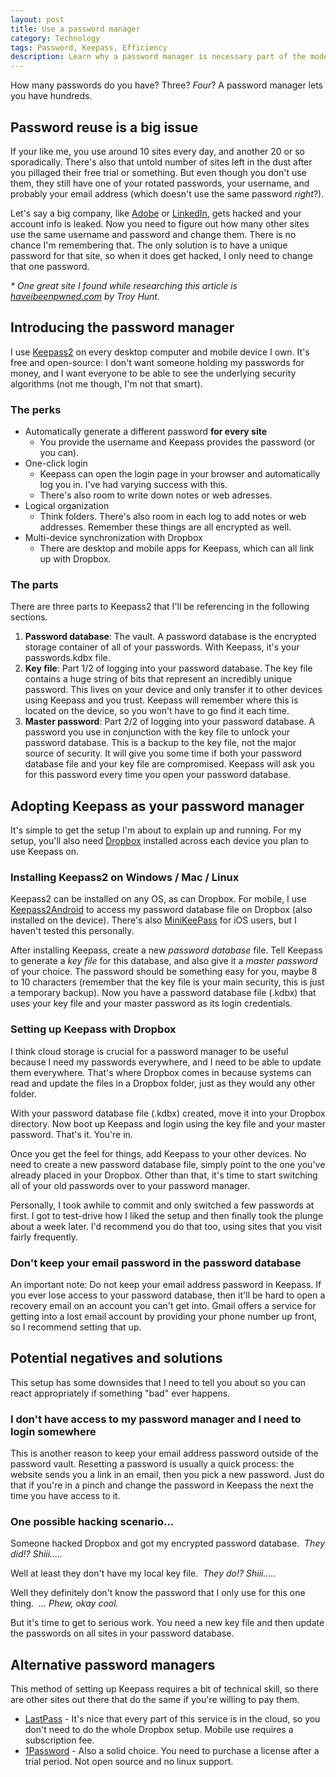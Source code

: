```yaml
---
layout: post
title: Use a password manager
category: Technology
tags: Password, Keepass, Efficiency
description: Learn why a password manager is necessary part of the modern web user's toolkit. Implement Keepass2 as your new anywhere-you-go password assistant.
---
```

How many passwords do you have? Three? _Four_? A password manager lets you have hundreds.


## Password reuse is a big issue

If your like me, you use around 10 sites every day, and another 20 or so sporadically. There's also that untold number of sites left in the dust after you pillaged their free trial or something. But even though you don't use them, they still have one of your rotated passwords, your username, and probably your email address (which doesn't use the same password _right_?).

Let's say a big company, like [Adobe][] or [LinkedIn][], gets hacked and your account info is leaked. Now you need to figure out how many other sites use the same username and password and change them. There is no chance I'm remembering that. The only solution is to have a unique password for that site, so when it does get hacked, I only need to change that one password.

_\* One great site I found while researching this article is [haveibeenpwned.com][] by Troy Hunt._


## Introducing the password manager

I use [Keepass2][] on every desktop computer and mobile device I own. It's free and open-source: I don't want someone holding my passwords for money, and I want everyone to be able to see the underlying security algorithms (not me though, I'm not that smart).

### The perks

* Automatically generate a different password **for every site**
  * You provide the username and Keepass provides the password (or you can).
* One-click login
  * Keepass can open the login page in your browser and automatically log you in. I've had varying success with this.
  * There's also room to write down notes or web adresses.
* Logical organization
  * Think folders. There's also room in each log to add notes or web addresses. Remember these things are all encrypted as well.
* Multi-device synchronization with Dropbox
  * There are desktop and mobile apps for Keepass, which can all link up with Dropbox.

### The parts

There are three parts to Keepass2 that I'll be referencing in the following sections.

1. **Password database**: The vault. A password database is the encrypted storage container of all of your passwords. With Keepass, it's your passwords.kdbx file.
2. **Key file**: Part 1/2 of logging into your password database. The key file contains a huge string of bits that represent an incredibly unique password. This lives on your device and only transfer it to other devices using Keepass and you trust. Keepass will remember where this is located on the device, so you won't have to go find it each time.
3. **Master password**: Part 2/2 of logging into your password database. A password you use in conjunction with the key file to unlock your password database. This is a backup to the key file, not the major source of security. It will give you some time if both your password database file and your key file are compromised. Keepass will ask you for this password every time you open your password database.


## Adopting Keepass as your password manager

It's simple to get the setup I'm about to explain up and running. For my setup, you'll also need [Dropbox][] installed across each device you plan to use Keepass on.

### Installing Keepass2 on Windows / Mac / Linux

Keepass2 can be installed on any OS, as can Dropbox. For mobile, I use [Keepass2Android][] to access my password database file on Dropbox (also installed on the device). There's also [MiniKeePass][] for iOS users, but I haven't tested this personally.

After installing Keepass, create a new _password database_ file. Tell Keepass to generate a _key file_ for this database, and also give it a _master password_ of your choice. The password should be something easy for you, maybe 8 to 10 characters (remember that the key file is your main security, this is just a temporary backup). Now you have a password database file (.kdbx) that uses your key file and your master password as its login credentials.


### Setting up Keepass with Dropbox

I think cloud storage is crucial for a password manager to be useful because I need my passwords everywhere, and I need to be able to update them everywhere. That's where Dropbox comes in because systems can read and update the files in a Dropbox folder, just as they would any other folder.

With your password database file (.kdbx) created, move it into your Dropbox directory. Now boot up Keepass and login using the key file and your master password. That's it. You're in.

Once you get the feel for things, add Keepass to your other devices. No need to create a new password database file, simply point to the one you've already placed in your Dropbox.  Other than that, it's time to start switching all of your old passwords over to your password manager.

Personally, I took awhile to commit and only switched a few passwords at first. I got to test-drive how I liked the setup and then finally took the plunge about a week later. I'd recommend you do that too, using sites that you visit fairly frequently.


### Don't keep your email password in the password database

An important note: Do not keep your email address password in Keepass. If you ever lose access to your password database, then it'll be hard to open a recovery email on an account you can't get into. Gmail offers a service for getting into a lost email account by providing your phone number up front, so I recommend setting that up.


## Potential negatives and solutions

This setup has some downsides that I need to tell you about so you can react appropriately if something "bad" ever happens.

### I don't have access to my password manager and I need to login somewhere

This is another reason to keep your email address password outside of the password vault. Resetting a password is usually a quick process: the website sends you a link in an email, then you pick a new password. Just do that if you're in a pinch and change the password in Keepass the next the time you have access to it.


### One possible hacking scenario...

Someone hacked Dropbox and got my encrypted password database.
&nbsp;_They did!? Shiii....._

Well at least they don't have my local key file.
&nbsp;_They do!? Shiii....._

Well they definitely don't know the password that I only use for this one thing.
&nbsp;_... Phew, okay cool._

But it's time to get to serious work. You need a new key file and then update the passwords on all sites in your password database.


## Alternative password managers

This method of setting up Keepass requires a bit of technical skill, so there are other sites out there that do the same if you're willing to pay them.

* [LastPass][] - It's nice that every part of this service is in the cloud, so you don't need to do the whole Dropbox setup. Mobile use requires a subscription fee.
* [1Password][] - Also a solid choice. You need to purchase a license after a trial period. Not open source and no linux support.

[1Password]: https://agilebits.com/onepassword "1Password password manager"
[Adobe]: http://blogs.adobe.com/conversations/2013/10/important-customer-security-announcement.html "Adobe Account Compromise"
[Dropbox]: https://www.dropbox.com/ "Dropbox cloud storage"
[haveibeenpwned.com]: https://haveibeenpwned.com/ "Check if one of your accounts has been compromised"
[Google Drive]: https://drive.google.com/ "Google Drive"
[Keepass2]: http://keepass.info/ "Keepass password manager"
[Keepass2Android]: https://play.google.com/store/apps/details?id=keepass2android.keepass2android&amp;hl=en "Keepass2Android on the Play store"
[LastPass]: https://lastpass.com/ "LastPass password manager"
[LinkedIn]: http://blog.linkedin.com/2012/06/06/linkedin-member-passwords-compromised/  "LinkedIn Account Compromise"
[MiniKeePass]: https://itunes.apple.com/us/app/minikeepass-secure-password/id451661808?mt=8 "iOS KeePass Manager"
